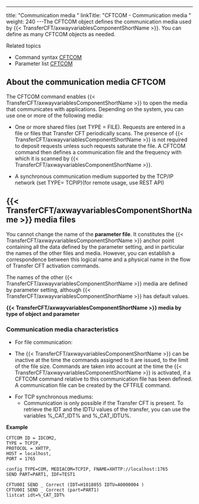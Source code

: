 ---
title: "Communication  media "
linkTitle: "CFTCOM - Communication media "
weight: 240
---The CFTCOM object defines the communication media used by {{< TransferCFT/axwayvariablesComponentShortName  >}}.
You can define as many CFTCOM objects as needed.

Related
topics

* Command syntax
    [CFTCOM](../../../c_intro_userinterfaces/command_summary#CFTCOM)
* Parameter list
    [CFTCOM](../../../c_intro_userinterfaces/web_copilot_ui/conf_intro/cftcom)

<span id="About"></span>

## About the communication media CFTCOM

The CFTCOM command enables {{< TransferCFT/axwayvariablesComponentShortName  >}} to open the media that communicates with
applications. Depending on the system, you can use one or more
of the following media:

* One or more shared
    files (set TYPE = FILE). Requests are entered in a file or files that Transfer CFT periodically
    scans. The presence of {{< TransferCFT/axwayvariablesComponentShortName >}} is not required to deposit requests unless
    such requests saturate the file. A CFTCOM command then defines a communication
    file and the frequency with which it is scanned by {{< TransferCFT/axwayvariablesComponentShortName >}}.

<!-- -->

* A synchronous communication
    medium supported by the TCP/IP network (set TYPE= TCPIP)(for remote usage, use REST API)

<span id="About_Service_Files_Medium"></span><span id="CFT_service_file_media"></span><span id="CFT_monitor_media"></span>

## {{< TransferCFT/axwayvariablesComponentShortName  >}} media files

You cannot change the name of the **parameter
file**. It constitutes the {{< TransferCFT/axwayvariablesComponentShortName  >}} anchor point containing all the data
defined by the parameter setting, and in particular the names of the other
files and media. However, you can establish a correspondence between this
logical name and a physical name in the flow of Transfer CFT activation commands.

The names of the other {{< TransferCFT/axwayvariablesComponentShortName  >}} media are defined by parameter setting,
although {{< TransferCFT/axwayvariablesComponentShortName  >}} has default values.

****{{< TransferCFT/axwayvariablesComponentShortName  >}}
media by type of object and parameter****

<span id="Communication_media_characteristics"></span>

### Communication media characteristics

* For file communication:

<!-- -->

* The {{< TransferCFT/axwayvariablesComponentShortName >}} can be inactive at the time
    the commands assigned to it are issued, to the limit of the file size.
    Commands are taken into account at the time the {{< TransferCFT/axwayvariablesComponentShortName >}} is activated,
    if a CFTCOM command relative to this communication file has been defined.
    A communication file can be created by the CFTFILE command.

<!-- -->

* For TCP synchronous
    mediums:
    *   Communication is only possible if the Transfer
        CFT is present.
        To retrieve the IDT and the IDTU values of the transfer, you can use the
        variables %_CAT_IDT% and %_CAT_IDTU%.

**Example**

```
CFTCOM ID = IDCOM2,
TYPE = TCPIP,
PROTOCOL = XHTTP,
HOST = localhost,
PORT = 1765
 
config TYPE=COM, MEDIACOM=TCPIP, FNAME=XHTTP://localhost:1765
SEND PART=PART1, IDF=TEST1
 
CFTU00I SEND _ Correct (IDT=H1018055 IDTU=A0000004 )
CFTU00I SEND _ Correct (part=PART1)
listcat idt=%_CAT_IDT%
```
